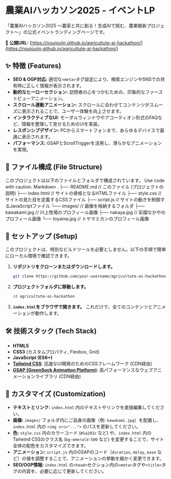 # 農業AIハッカソン2025 - イベントLP

「農業AIハッカソン2025 ～農家と共に創る！生成AIで挑む、農業維新プロジェクト～」の公式イベントランディングページです。

**🔗 公開URL:** [https://noujoujin.github.io/agricultute-ai-hackathon/](https://noujoujin.github.io/agricultute-ai-hackathon/)

## ✨ 特徴 (Features)

-   **SEO & OGP対応:** 適切な`<meta>`タグ設定により、検索エンジンやSNSでの共有時に正しく情報が表示されます。
-   **動的なヒーローセクション:** 訪問者の心をつかむための、印象的なファーストビューアニメーション。
-   **スクロール連動アニメーション:** スクロールに合わせてコンテンツがスムーズに表示されることで、ユーザー体験を向上させます。
-   **インタラクティブなUI:** モーダルウィンドウやアコーディオン形式のFAQなど、情報を整理して見せるためのUIを実装。
-   **レスポンシブデザイン:** PCからスマートフォンまで、あらゆるデバイスで最適に表示されます。
-   **パフォーマンス:** GSAPとScrollTriggerを活用し、滑らかなアニメーションを実現。

## 📂 ファイル構成 (File Structure)

このプロジェクトは以下のファイルとフォルダで構成されています。
Use code with caution.
Markdown
.
├── README.md // このファイル (プロジェクトの説明)
├── index.html // サイトの骨格となるHTMLファイル
├── style.css // サイトの見た目を定義するCSSファイル
├── script.js // サイトの動きを制御するJavaScriptファイル
└── images/ // 画像を格納するフォルダ
├── kawakami.jpg // 川上牧場のプロフィール画像
├── nakaya.jpg // 彩園なかやのプロフィール画像
└── toyama.jpg // トヤマミカンのプロフィール画像

## 🚀 セットアップ (Setup)

このプロジェクトは、特別なビルドツールを必要としません。以下の手順で簡単にローカル環境で確認できます。

1.  **リポジトリをクローンまたはダウンロードします。**
    ```bash
    git clone https://github.com/your-username/agricultute-ai-hackathon.git
    ```
2.  **プロジェクトフォルダに移動します。**
    ```bash
    cd agricultute-ai-hackathon
    ```
3.  **`index.html`をブラウザで開きます。**
    これだけで、全てのコンテンツとアニメーションが動作します。

## 🛠️ 技術スタック (Tech Stack)

-   **HTML5**
-   **CSS3** (カスタムプロパティ, Flexbox, Grid)
-   **JavaScript (ES6+)**
-   **[Tailwind CSS](https://tailwindcss.com/)**: 迅速なUI開発のためのCSSフレームワーク (CDN経由)
-   **[GSAP (GreenSock Animation Platform)](https://greensock.com/gsap/)**: 高パフォーマンスなウェブアニメーションライブラリ (CDN経由)

## 🎨 カスタマイズ (Customization)

-   **テキストとリンク:** `index.html` 内のテキストやリンクを直接編集してください。
-   **画像:** `images/` フォルダ内にご自身の画像（例: `kawakami.jpg`）を配置し、`index.html` 内の `<img src="...">` のパスを更新してください。
-   **色:** `style.css` 内のカラーコード (`#1a202c` など) や、`index.html` 内のTailwind CSSのクラス名 (`bg-emerald-500` など) を変更することで、サイト全体の配色をカスタマイズできます。
-   **アニメーション:** `script.js` 内のGSAPのコード（`duration`, `delay`, `ease` など）の値を調整することで、アニメーションの挙動を細かく変更できます。
-   **SEO/OGP情報:** `index.html` の`<head>`セクション内の`<meta>`タグや`<title>`タグの内容を、必要に応じて更新してください。
